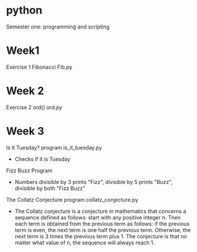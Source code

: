 # python
Semester one: programming and scripting

# Week1
Exercise 1
Fibonacci    Fib.py

# Week 2
Exercise 2
ord()    ord.py


# Week 3
Is it Tuesday? program    is_it_tuesday.py
- Checks if it is Tuesday

Fizz Buzz Program
- Numbers divisible by 3 prints "Fizz", divisible by 5 prints "Buzz", divisible by both "Fizz Buzz" 

The Collatz Conjecture program    collatz_conjecture.py
- The Collatz conjecture is a conjecture in mathematics that concerns a sequence defined as follows: start with any positive integer n. Then each term is obtained from the previous term as follows: if the previous term is even, the next term is one half the previous term. Otherwise, the next term is 3 times the previous term plus 1. The conjecture is that no matter what value of n, the sequence will always reach 1.
